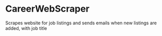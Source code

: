 # CareerWebScraper
Scrapes website for job listings and sends emails when new listings are added, with job title
